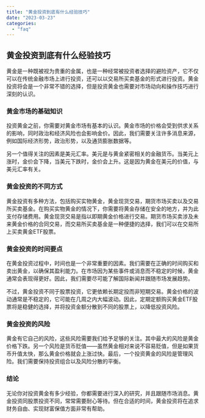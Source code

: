 ```yaml
---
title: "黄金投资到底有什么经验技巧"
date: "2023-03-23"
categories: 
  - "faq"
---
```


## 黄金投资到底有什么经验技巧

黄金是一种既被视为贵重的金属，也是一种经常被投资者选择的避险资产，它不仅可以在传统金融市场上进行投资，还可以以交易所买卖基金的形式进行投资。黄金投资将会是一个非常不错的选择，但是投资黄金也需要对市场动向和操作技巧进行深刻的认识。

### 黄金市场的基础知识

投资黄金之前，你需要对黄金市场有基本的认识。黄金市场的价格会受到供求关系的影响，同时政治和经济风险也会影响金价。因此，我们需要关注许多消息来源，例如国际经济形势，政治形势，以及通货膨胀数据等。

另一个值得关注的因素是美元汇率。美元是与黄金紧密相关的金融货币。当美元上涨时，金价会下降，当美元下跌时，金价会上升。这是因为黄金在美元的价值，与美元汇率有关。

### 黄金投资的不同方式

黄金投资有多种方法，包括购买实物黄金，黄金现货交易，期货市场买卖以及交易所买卖基金。在购买实物黄金的情况下，你需要将黄金存储在安全的地方，并为此支付存储费用。黄金现货交易是指以即期黄金价格进行交易。期货市场买卖涉及未来黄金价格的合同交易，而交易所买卖基金是一种便捷的选择，我们可以在交易所上买卖黄金ETF股票。

### 黄金投资的时间要点

在黄金投资过程中，时间也是一个非常重要的因素。我们需要在正确的时间购买和卖出黄金，以确保其盈利能力。在市场因为某些事件或消息而不稳定的时候，黄金通常会表现得更好。因此，我们需要尽可能了解国际新闻并跟随市场发展趋势。

不过，黄金投资不同于股票投资，它更依赖长期定投而非短期交易。黄金价格的波动通常是不稳定的，它可能在几周之内大幅波动。因此，定期定额购买黄金ETF股票将是稳健的选择，并将投资金额分散到不同的股票上，以降低投资风险。

### 黄金投资的风险

黄金有它自己的风险，这些风险需要我们给予足够的关注。其中最大的风险是黄金价格下跌。另一个风险是货币贬值——虽然黄金相对来说不容易贬值，但是如果货币升值太快，那么黄金价格就会上涨过快。最后，一个投资黄金的风险是管理风险。我们需要保持投资组合以及风险分散的平衡。

### 结论

无论你对投资黄金有多少经验，你都需要进行深入的研究，并且跟随市场消息。黄金投资同股票投资不同，常常需要耐心等待。但在合适的时间，黄金投资将在追求财务自由、实现财富保值方面非常有帮助。

